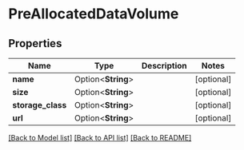 # PreAllocatedDataVolume

## Properties

Name | Type | Description | Notes
------------ | ------------- | ------------- | -------------
**name** | Option<**String**> |  | [optional]
**size** | Option<**String**> |  | [optional]
**storage_class** | Option<**String**> |  | [optional]
**url** | Option<**String**> |  | [optional]

[[Back to Model list]](../README.md#documentation-for-models) [[Back to API list]](../README.md#documentation-for-api-endpoints) [[Back to README]](../README.md)


